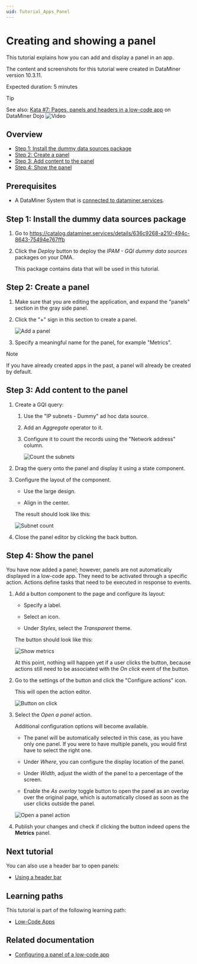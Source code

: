 ```yaml
---
uid: Tutorial_Apps_Panel
---
```

# Creating and showing a panel

This tutorial explains how you can add and display a panel in an app.

The content and screenshots for this tutorial were created in DataMiner version 10.3.11.

Expected duration: 5 minutes

> [!TIP]
> See also: [Kata #7: Pages, panels and headers in a low-code app](https://community.dataminer.services/courses/kata-7/) on DataMiner Dojo ![Video](~/dataminer/images/video_Duo.png)

## Overview

  - [Step 1: Install the dummy data sources package](#step-1-install-the-dummy-data-sources-package)
  - [Step 2: Create a panel](#step-2-create-a-panel)
  - [Step 3: Add content to the panel](#step-3-add-content-to-the-panel)
  - [Step 4: Show the panel](#step-4-show-the-panel)

## Prerequisites

- A DataMiner System that is [connected to dataminer.services](xref:Connecting_your_DataMiner_System_to_the_cloud).

## Step 1: Install the dummy data sources package

1. Go to <https://catalog.dataminer.services/details/636c9268-a210-494c-8643-75494e767ffb>

1. Click the *Deploy* button to deploy the *IPAM - GQI dummy data sources* packages on your DMA.

   This package contains data that will be used in this tutorial.

## Step 2: Create a panel

1. Make sure that you are editing the application, and expand the "panels" section in the gray side panel.

1. Click the "+" sign in this section to create a panel.

   ![Add a panel](~/dataminer/images/AddPanel.png)

1. Specify a meaningful name for the panel, for example "Metrics".

> [!NOTE]
> If you have already created apps in the past, a panel will already be created by default.

## Step 3: Add content to the panel

1. Create a GQI query:

   1. Use the "IP subnets - Dummy" ad hoc data source.

   1. Add an *Aggregate* operator to it.

   1. Configure it to count the records using the "Network address" column.

      ![Count the subnets](~/dataminer/images/CountSubnets.png)

1. Drag the query onto the panel and display it using a state component.

1. Configure the layout of the component.

   - Use the large design.

   - Align in the center.

   The result should look like this:

   ![Subnet count](~/dataminer/images/SubnetCountState.png)

1. Close the panel editor by clicking the back button.

## Step 4: Show the panel

You have now added a panel; however, panels are not automatically displayed in a low-code app. They need to be activated through a specific action. Actions define tasks that need to be executed in response to events.

1. Add a button component to the page and configure its layout:

   - Specify a label.

   - Select an icon.

   - Under *Styles*, select the *Transparent* theme.

   The button should look like this:

   ![Show metrics](~/dataminer/images/ShowMetrics.png)

   At this point, nothing will happen yet if a user clicks the button, because actions still need to be associated with the *On click* event of the button.

1. Go to the settings of the button and click the "Configure actions" icon.

   This will open the action editor.

   ![Button on click](~/dataminer/images/ButtonOnClick.png)

1. Select the *Open a panel* action.

   Additional configuration options will become available.

   - The panel will be automatically selected in this case, as you have only one panel. If you were to have multiple panels, you would first have to select the right one.

   - Under *Where*, you can configure the display location of the panel.

   - Under *Width*, adjust the width of the panel to a percentage of the screen.

   - Enable the *As overlay* toggle button to open the panel as an overlay over the original page, which is automatically closed as soon as the user clicks outside the panel.

   ![Open a panel action](~/dataminer/images/OpenPanelAction.png)

1. Publish your changes and check if clicking the button indeed opens the **Metrics** panel.

## Next tutorial

You can also use a header bar to open panels:

- [Using a header bar](xref:Tutorial_Apps_Headerbar)

## Learning paths

This tutorial is part of the following learning path:

- [Low-Code Apps](xref:Tutorial_Apps)

## Related documentation

- [Configuring a panel of a low-code app](xref:LowCodeApps_panel_config)

